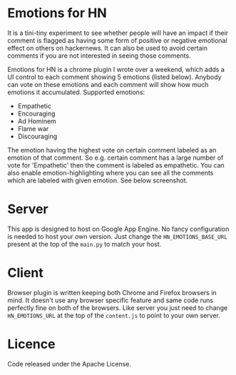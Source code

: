Emotions for HN
================


It is a tini-tiny experiment to see whether people will have an impact if their comment is flagged as having some form of positive or negative emotional effect on others on hackernews. It can also be used to avoid certain comments if you are not interested in seeing those comments.

Emotions for HN is a chrome plugin I wrote over a weekend, which adds a UI control to each comment showing 5 emotions (listed below). Anybody can vote on these emotions and each comment will show how much emotions it accumulated. Supported emotions:

- Empathetic
- Encouraging
- Ad Hominem
- Flame war
- Discouraging

The emotion having the highest vote on certain comment labeled as an emotion of that comment. So e.g. certain comment has a large number of vote for 'Empathetic' then the comment is labeled as empathetic. You can also enable emotion-highlighting where you can see all the comments which are labeled with given emotion. See below screenshot. 


Server
=======

This app is designed to host on Google App Engine. No fancy configuration is needed to host your own version.
Just change the `HN_EMOTIONS_BASE_URL` present at the top of the `main.py` to match your host.

Client
======

Browser plugin is written keeping both Chrome and Firefox browsers in mind. It doesn't use any browser specific
feature and same code runs perfectly fine on both of the browsers. Like server you just need to change
 `HN_EMOTIONS_URL` at the top of the `content.js` to point to your own server.
 

Licence
=======
Code released under the Apache License.